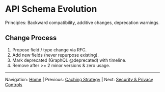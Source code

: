 # API Schema Evolution

Principles: Backward compatibility, additive changes, deprecation warnings.

## Change Process

1. Propose field / type change via RFC.
2. Add new fields (never repurpose existing).
3. Mark deprecated (GraphQL @deprecated) with timeline.
4. Remove after >= 2 minor versions & zero usage.

---
Navigation: [Home](home.md) | Previous: [Caching Strategy](caching_strategy.md) | Next: [Security & Privacy Controls](sec_privacy_controls.md)
